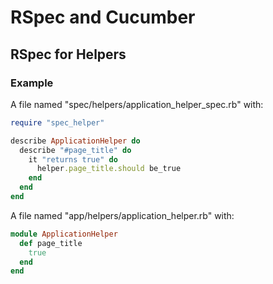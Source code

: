 # RSpec and Cucumber

## RSpec for Helpers


### Example

A file named "spec/helpers/application_helper_spec.rb" with:

```ruby
require "spec_helper"

describe ApplicationHelper do
  describe "#page_title" do
    it "returns true" do
      helper.page_title.should be_true
    end
  end
end
```

A file named "app/helpers/application_helper.rb" with:

```ruby
module ApplicationHelper
  def page_title
    true
  end
end
```
